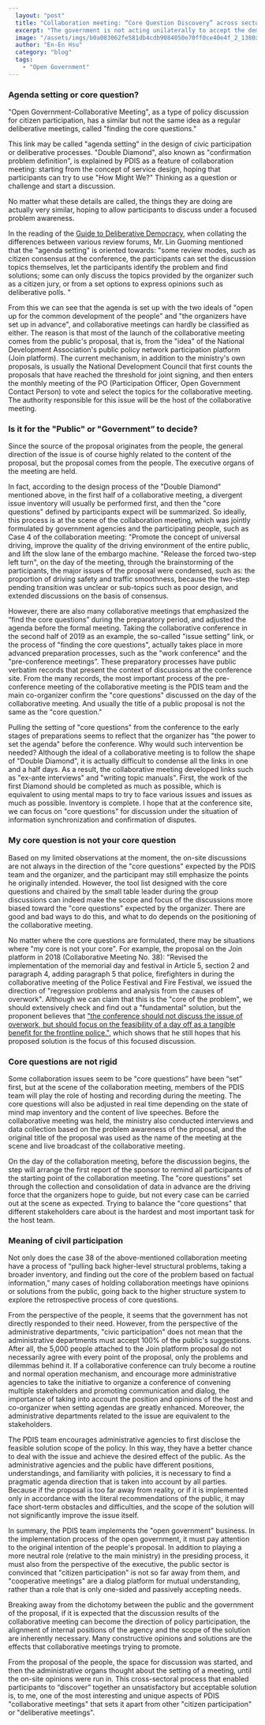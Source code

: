 ```yaml
---
  layout: "post"
  title: "Collaboration meeting: “Core Question Discovery” across sectors"
  excerpt: "The government is not acting unilaterally to accept the demand for proposals, so collaborative meetings have a unique “core question discovery” process."
  image: "/assets/imgs/b0a083062fe581db4cdb9084050e70ff0ce40e4f_2_1380x776.jpeg"
  author: "En-En Hsu"
  category: "blog"
  tags: 
    - "Open Government"
---
```


### Agenda setting or core question?

"Open Government-Collaborative Meeting", as a type of policy discussion for citizen participation, has a similar but not the same idea as a regular deliberative meetings, called "finding the core questions."

This link may be called "agenda setting" in the design of civic participation or deliberative processes. "Double Diamond", also known as "confirmation problem definition", is explained by PDIS as a feature of collaboration meeting: starting from the concept of service design, hoping that participants can try to use "How Might We?" Thinking as a question or challenge and start a discussion.

No matter what these details are called, the things they are doing are actually very similar, hoping to allow participants to discuss under a focused problem awareness.

In the reading of the [Guide to Deliberative Democracy](https://www.facebook.com/notes/%E6%9E%97%E5%9C%8B%E6%98%8E/%E5%A4%9A%E5%85%83%E5%AF%A9%E8%AD%B0%E8%88%87%E5%85%AC%E6%B0%91%E7%A4%BE%E6%9C%83%E5%AF%A9%E8%AD%B0%E6%B0%91%E4%B8%BB%E6%8C%87%E5%8D%97%E5%B0%8E%E8%AE%80-%E6%9E%97%E5%9C%8B%E6%98%8E/442060615817584/), when collating the differences between various review forums, Mr. Lin Guoming mentioned that the "agenda setting" is oriented towards: "some review modes, such as citizen consensus at the conference, the participants can set the discussion topics themselves, let the participants identify the problem and find solutions; some can only discuss the topics provided by the organizer such as a citizen jury, or from a set options to express opinions such as deliberative polls. "

From this we can see that the agenda is set up with the two ideals of "open up for the common development of the people" and "the organizers have set up in advance", and collaborative meetings can hardly be classified as either. The reason is that most of the launch of the collaborative meeting comes from the public's proposal, that is, from the "idea" of the National Development Association's public policy network participation platform (Join platform). The current mechanism, in addition to the ministry's own proposals, is usually the National Development Council that first counts the proposals that have reached the threshold for joint signing, and then enters the monthly meeting of the PO (Participation Officer, Open Government Contact Person) to vote and select the topics for the collaborative meeting. The authority responsible for this issue will be the host of the collaborative meeting.

### Is it for the "Public" or "Government” to decide?

Since the source of the proposal originates from the people, the general direction of the issue is of course highly related to the content of the proposal, but the proposal comes from the people. The executive organs of the meeting are held.

In fact, according to the design process of the "Double Diamond" mentioned above, in the first half of a collaborative meeting, a divergent issue inventory will usually be performed first, and then the "core questions" defined by participants expect will be summarized. So ideally, this process is at the scene of the collaboration meeting, which was jointly formulated by government agencies and the participating people, such as Case 4 of the collaboration meeting: "Promote the concept of universal driving, improve the quality of the driving environment of the entire public, and lift the slow lane of the embargo machine. "Release the forced two-step left turn", on the day of the meeting, through the brainstorming of the participants, the major issues of the proposal were condensed, such as: the proportion of driving safety and traffic smoothness, because the two-step pending transition was unclear or sub-topics such as poor design, and extended discussions on the basis of consensus.

However, there are also many collaborative meetings that emphasized the “find the core questions” during the preparatory period, and adjusted the agenda before the formal meeting. Taking the collaborative conference in the second half of 2019 as an example, the so-called "issue setting" link, or the process of "finding the core questions", actually takes place in more advanced preparation processes, such as the "work conference" and the "pre-conference meetings”. These preparatory processes have public verbatim records that present the context of discussions at the conference site. From the many records, the most important process of the pre-conference meeting of the collaborative meeting is the PDIS team and the main co-organizer confirm the "core questions" discussed on the day of the collaborative meeting. And usually the title of a public proposal is not the same as the "core question."

Pulling the setting of "core questions" from the conference to the early stages of preparations seems to reflect that the organizer has "the power to set the agenda" before the conference. Why would such intervention be needed? Although the ideal of a collaborative meeting is to follow the shape of "Double Diamond", it is actually difficult to condense all the links in one and a half days. As a result, the collaborative meeting developed links such as "ex-ante interviews" and "writing topic manuals". First, the work of the first Diamond should be completed as much as possible, which is equivalent to using mental maps to try to face various issues and issues as much as possible. Inventory is complete. I hope that at the conference site, we can focus on "core questions" for discussion under the situation of information synchronization and confirmation of disputes.

### My core question is not your core question

Based on my limited observations at the moment, the on-site discussions are not always in the direction of the "core questions" expected by the PDIS team and the organizer, and the participant may still emphasize the points he originally intended. However, the tool list designed with the core questions and chaired by the small table leader during the group discussions can indeed make the scope and focus of the discussions more biased toward the "core questions" expected by the organizer. There are good and bad ways to do this, and what to do depends on the positioning of the collaborative meeting.

No matter where the core questions are formulated, there may be situations where "my core is not your core". For example, the proposal on the Join platform in 2018 (Collaborative Meeting No. 38): "Revised the implementation of the memorial day and festival in Article 5, section 2 and paragraph 4, adding paragraph 5 that police, firefighters in during the collaborative meeting of the Police Festival and Fire Festival, we issued the direction of "regression problems and analysis from the causes of overwork". Although we can claim that this is the "core of the problem", we should extensively check and find out a "fundamental" solution, but the proponent believes that ["the conference should not discuss the issue of overwork, but should focus on the feasibility of a day off as a tangible benefit for the frontline police."](https://pdis.nat.gov.tw/zh-TW/blog/%E8%AD%A6%E6%B6%88%E4%BC%91%E5%81%87%E5%8F%AF%E8%A1%8C%E5%97%8E-%E5%8D%94%E4%BD%9C%E6%9C%83%E8%AD%B0%E7%99%BC%E6%83%B3%E7%9B%B8%E9%97%9C%E9%85%8D%E5%A5%97/), which shows that he still hopes that his proposed solution is the focus of this focused discussion.

### Core questions are not rigid

Some collaboration issues seem to be "core questions” have been “set” first, but at the scene of the collaboration meeting, members of the PDIS team will play the role of hosting and recording during the meeting. The core questions will also be adjusted in real time depending on the state of mind map inventory and the content of live speeches. Before the collaborative meeting was held, the ministry also conducted interviews and data collection based on the problem awareness of the proposal, and the original title of the proposal was used as the name of the meeting at the scene and live broadcast of the collaborative meeting.

On the day of the collaboration meeting, before the discussion begins, the step will arrange the first report of the sponsor to remind all participants of the starting point of the collaboration meeting. The "core questions" set through the collection and consolidation of data in advance are the driving force that the organizers hope to guide, but not every case can be carried out at the scene as expected. Trying to balance the "core questions" that different stakeholders care about is the hardest and most important task for the host team.

### Meaning of civil participation

Not only does the case 38 of the above-mentioned collaboration meeting have a process of “pulling back higher-level structural problems, taking a broader inventory, and finding out the core of the problem based on factual information,” many cases of holding collaboration meetings have opinions or solutions from the public, going back to the higher structure system to explore the retrospective process of core questions.

From the perspective of the people, it seems that the government has not directly responded to their need. However, from the perspective of the administrative departments, "civic participation" does not mean that the administrative departments must accept 100% of the public's suggestions. After all, the 5,000 people attached to the Join platform proposal do not necessarily agree with every point of the proposal, only the problems and dilemmas behind it. If a collaborative conference can truly become a routine and normal operation mechanism, and encourage more administrative agencies to take the initiative to organize a conference of convening multiple stakeholders and promoting communication and dialog, the importance of taking into account the position and opinions of the host and co-organizer when setting agendas are greatly enhanced. Moreover, the administrative departments related to the issue are equivalent to the stakeholders.

The PDIS team encourages administrative agencies to first disclose the feasible solution scope of the policy. In this way, they have a better chance to deal with the issue and achieve the desired effect of the public. As the administrative agencies and the public have different positions, understandings, and familiarity with policies, it is necessary to find a pragmatic agenda direction that is taken into account by all parties. Because if the proposal is too far away from reality, or if it is implemented only in accordance with the literal recommendations of the public, it may face short-term obstacles and difficulties, and the scope of the solution will not significantly improve the issue itself.

In summary, the PDIS team implements the "open government" business. In the implementation process of the open government, it must pay attention to the original intention of the people's proposal. In addition to playing a more neutral role (relative to the main ministry) in the presiding process, it must also from the perspective of the executive, the public sector is convinced that "citizen participation" is not so far away from them, and "cooperative meetings" are a dialog platform for mutual understanding, rather than a role that is only one-sided and passively accepting needs.

Breaking away from the dichotomy between the public and the government of the proposal, if it is expected that the discussion results of the collaborative meeting can become the direction of policy participation, the alignment of internal positions of the agency and the scope of the solution are inherently necessary. Many constructive opinions and solutions are the effects that collaborative meetings trying to promote.

From the proposal of the people, the space for discussion was started, and then the administrative organs thought about the setting of a meeting, until the on-site opinions were run in. This cross-sectoral process that enabled participants to “discover” together an unsatisfactory but acceptable solution is, to me, one of the most interesting and unique aspects of PDIS "collaborative meetings" that sets it apart from other "citizen participation" or "deliberative meetings".
